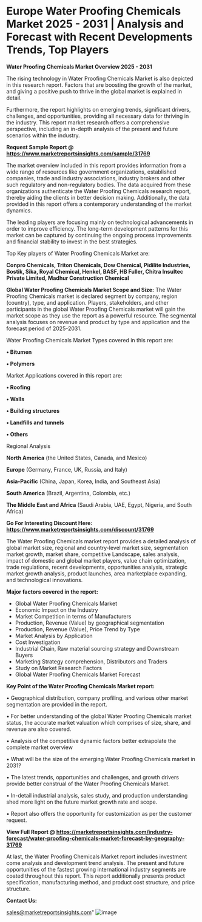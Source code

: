  # Europe Water Proofing Chemicals Market 2025 - 2031 | Analysis and Forecast with Recent Developments Trends, Top Players

<Strong> Water Proofing Chemicals Market Overview 2025 - 2031</strong>

The rising technology in Water Proofing Chemicals Market is also depicted in this research report. Factors that are boosting the growth of the market, and giving a positive push to thrive in the global market is explained in detail.

Furthermore, the report highlights on emerging trends, significant drivers, challenges, and opportunities, providing all necessary data for thriving in the industry. This report market research offers a comprehensive perspective, including an in-depth analysis of the present and future scenarios within the industry.

<strong>Request Sample Report @ <a href=https://www.marketreportsinsights.com/sample/31769>https://www.marketreportsinsights.com/sample/31769</a></strong>

The market overview included in this report provides information from a wide range of resources like government organizations, established companies, trade and industry associations, industry brokers and other such regulatory and non-regulatory bodies. The data acquired from these organizations authenticate the Water Proofing Chemicals research report, thereby aiding the clients in better decision making. Additionally, the data provided in this report offers a contemporary understanding of the market dynamics.

The leading players are focusing mainly on technological advancements in order to improve efficiency. The long-term development patterns for this market can be captured by continuing the ongoing process improvements and financial stability to invest in the best strategies.

Top Key players of Water Proofing Chemicals Market are:

<strong>Conpro Chemicals, Triton Chemicals, Dow Chemical, Pidilite Industries, Bostik, Sika, Royal Chemical, Henkel, BASF, HB Fuller, Chitra Insultec Private Limited, Madhur Construction Chemical</strong>

<strong><b>Global Water Proofing Chemicals Market Scope and Size:</b></strong>
The Water Proofing Chemicals market is declared segment by company, region (country), type, and application. Players, stakeholders, and other participants in the global Water Proofing Chemicals market will gain the market scope as they use the report as a powerful resource. The segmental analysis focuses on revenue and product by type and application and the forecast period of 2025-2031.

Water Proofing Chemicals Market Types covered in this report are:

<strong>• Bitumen

• Polymers</strong>

Market Applications covered in this report are:

<strong>• Roofing

• Walls

• Building structures

• Landfills and tunnels

• Others</strong> 

Regional Analysis

<strong>North America</strong> (the United States, Canada, and Mexico)

<strong>Europe</strong> (Germany, France, UK, Russia, and Italy)

<strong>Asia-Pacific</strong> (China, Japan, Korea, India, and Southeast Asia)

<strong>South America</strong> (Brazil, Argentina, Colombia, etc.)

<strong>The Middle East and Africa</strong> (Saudi Arabia, UAE, Egypt, Nigeria, and South Africa)

<strong>Go For Interesting Discount Here: <a href=https://www.marketreportsinsights.com/discount/31769>https://www.marketreportsinsights.com/discount/31769</a></strong>

The Water Proofing Chemicals market report provides a detailed analysis of global market size, regional and country-level market size, segmentation market growth, market share, competitive Landscape, sales analysis, impact of domestic and global market players, value chain optimization, trade regulations, recent developments, opportunities analysis, strategic market growth analysis, product launches, area marketplace expanding, and technological innovations.

<strong><b>Major factors covered in the report:</b></strong>
<ul>
  <li>Global Water Proofing Chemicals Market </li>
  <li>Economic Impact on the Industry</li>
  <li>Market Competition in terms of Manufacturers</li>
  <li>Production, Revenue (Value) by geographical segmentation</li>
  <li>Production, Revenue (Value), Price Trend by Type</li>
  <li>Market Analysis by Application</li>
  <li>Cost Investigation</li>
  <li>Industrial Chain, Raw material sourcing strategy and Downstream Buyers</li>
  <li>Marketing Strategy comprehension, Distributors and Traders</li>
  <li>Study on Market Research Factors</li>
  <li>Global Water Proofing Chemicals Market Forecast</li>
</ul>

<strong><b>Key Point of the Water Proofing Chemicals Market report:</b></strong>

• Geographical distribution, company profiling, and various other market segmentation are provided in the report.

• For better understanding of the global Water Proofing Chemicals market status, the accurate market valuation which comprises of size, share, and revenue are also covered.

• Analysis of the competitive dynamic factors better extrapolate the complete market overview

• What will be the size of the emerging Water Proofing Chemicals market in 2031?

• The latest trends, opportunities and challenges, and growth drivers provide better construal of the Water Proofing Chemicals Market.

• In-detail industrial analysis, sales study, and production understanding shed more light on the future market growth rate and scope.

• Report also offers the opportunity for customization as per the customer request.

<strong><b>View Full Report @ <a href=https://marketreportsinsights.com/industry-forecast/water-proofing-chemicals-market-forecast-by-geography-31769>https://marketreportsinsights.com/industry-forecast/water-proofing-chemicals-market-forecast-by-geography-31769</a></b></strong>


At last, the Water Proofing Chemicals Market report includes investment come analysis and development trend analysis. The present and future opportunities of the fastest growing international industry segments are coated throughout this report. This report additionally presents product specification, manufacturing method, and product cost structure, and price structure.

<strong>Contact Us:</strong>

sales@marketreportsinsights.com"
![image](https://github.com/user-attachments/assets/8a8c7406-319d-4318-a3d0-231bdbc98241)
